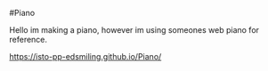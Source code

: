 #Piano

Hello im making a piano, however im using someones web piano for reference.

https://isto-pp-edsmiling.github.io/Piano/
